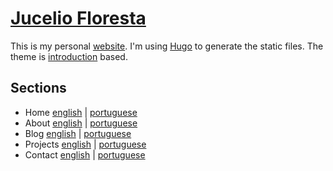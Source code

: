 # [Jucelio Floresta][me]

This is my personal [website][me]. I'm using [Hugo][hugo] to generate the static
files. The theme is [introduction][introduction] based.

## Sections

- Home      [english][home-en-ca]&#9;|&#9;[portuguese][home-pt-br]
- About     [english][about-en-ca]&#9;|&#9;[portuguese][about-pt-br]
- Blog      [english][blog-en-ca]&#9;|&#9;[portuguese][blog-pt-br]
- Projects  [english][projects-en-ca]&#9;|&#9;[portuguese][projects-pt-br]
- Contact   [english][contact-en-ca]&#9;|&#9;[portuguese][contact-pt-br]

[discussions]:https://github.com/juceliofloresta/jucelio.dev/discussions

[me]:https://jucelio.dev/en-ca/
[home-en-ca]:https://jucelio.dev/en-ca/
[about-en-ca]:https://jucelio.dev/en-ca/#about
[blog-en-ca]:https://jucelio.dev/en-ca/blog/
[projects-en-ca]:https://jucelio.dev/en-ca/projects/
[contact-en-ca]:https://jucelio.dev/en-ca/#contact

[home-pt-br]:https://jucelio.dev/pt-br/
[about-pt-br]:https://jucelio.dev/pt-br/#bio
[blog-pt-br]:https://jucelio.dev/pt-br/blog/
[projects-pt-br]:https://jucelio.dev/pt-br/projects/
[contact-pt-br]:https://jucelio.dev/pt-br/#contato

[hugo]:https://gohugo.io/
[introduction]:https://github.com/victoriadrake/hugo-theme-introduction
